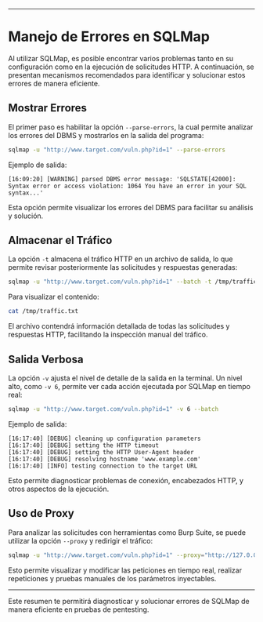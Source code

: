 
---
# Manejo de Errores en SQLMap

Al utilizar SQLMap, es posible encontrar varios problemas tanto en su configuración como en la ejecución de solicitudes HTTP. A continuación, se presentan mecanismos recomendados para identificar y solucionar estos errores de manera eficiente.

## Mostrar Errores

El primer paso es habilitar la opción `--parse-errors`, la cual permite analizar los errores del DBMS y mostrarlos en la salida del programa:

```bash
sqlmap -u "http://www.target.com/vuln.php?id=1" --parse-errors
```

Ejemplo de salida:

```
[16:09:20] [WARNING] parsed DBMS error message: 'SQLSTATE[42000]: Syntax error or access violation: 1064 You have an error in your SQL syntax...'
```

Esta opción permite visualizar los errores del DBMS para facilitar su análisis y solución.

## Almacenar el Tráfico

La opción `-t` almacena el tráfico HTTP en un archivo de salida, lo que permite revisar posteriormente las solicitudes y respuestas generadas:

```bash
sqlmap -u "http://www.target.com/vuln.php?id=1" --batch -t /tmp/traffic.txt
```

Para visualizar el contenido:

```bash
cat /tmp/traffic.txt
```

El archivo contendrá información detallada de todas las solicitudes y respuestas HTTP, facilitando la inspección manual del tráfico.

## Salida Verbosa

La opción `-v` ajusta el nivel de detalle de la salida en la terminal. Un nivel alto, como `-v 6`, permite ver cada acción ejecutada por SQLMap en tiempo real:

```bash
sqlmap -u "http://www.target.com/vuln.php?id=1" -v 6 --batch
```

Ejemplo de salida:

```
[16:17:40] [DEBUG] cleaning up configuration parameters
[16:17:40] [DEBUG] setting the HTTP timeout
[16:17:40] [DEBUG] setting the HTTP User-Agent header
[16:17:40] [DEBUG] resolving hostname 'www.example.com'
[16:17:40] [INFO] testing connection to the target URL
```

Esto permite diagnosticar problemas de conexión, encabezados HTTP, y otros aspectos de la ejecución.

## Uso de Proxy

Para analizar las solicitudes con herramientas como Burp Suite, se puede utilizar la opción `--proxy` y redirigir el tráfico:

```bash
sqlmap -u "http://www.target.com/vuln.php?id=1" --proxy="http://127.0.0.1:8080"
```

Esto permite visualizar y modificar las peticiones en tiempo real, realizar repeticiones y pruebas manuales de los parámetros inyectables.

---

Este resumen te permitirá diagnosticar y solucionar errores de SQLMap de manera eficiente en pruebas de pentesting.